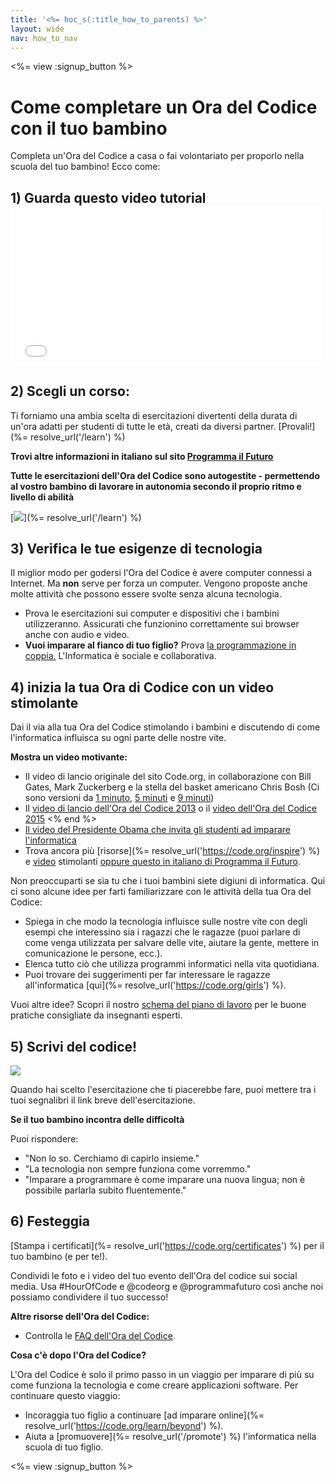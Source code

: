 ```yaml
---
title: '<%= hoc_s(:title_how_to_parents) %>'
layout: wide
nav: how_to_nav
---
```

<%= view :signup_button %>

# Come completare un Ora del Codice con il tuo bambino

Completa un'Ora del Codice a casa o fai volontariato per proporlo nella scuola del tuo bambino! Ecco come:

## 1) Guarda questo video tutorial <iframe width="500" height="255" src="//www.youtube.com/embed/SrnvvWDm73k" frameborder="0" allowfullscreen mark="crwd-mark"></iframe> 

## 2) Scegli un corso:

Ti forniamo una ambia scelta di esercitazioni divertenti della durata di un'ora adatti per studenti di tutte le età, creati da diversi partner. [Provali!](%= resolve_url('/learn') %)  
  
**Trovi altre informazioni in italiano sul sito <a href="https://www.programmailfuturo.it/come/ora-del-codice/introduzione" target="_blank">Programma il Futuro</a>**

**Tutte le esercitazioni dell'Ora del Codice sono autogestite - permettendo al vostro bambino di lavorare in autonomia secondo il proprio ritmo e livello di abilità**

[![](/images/fit-700/tutorials.png)](%= resolve_url('/learn') %)

## 3) Verifica le tue esigenze di tecnologia

Il miglior modo per godersi l'Ora del Codice è avere computer connessi a Internet. Ma **non** serve per forza un computer. Vengono proposte anche molte attività che possono essere svolte senza alcuna tecnologia.

- Prova le esercitazioni sui computer e dispositivi che i bambini utilizzeranno. Assicurati che funzionino correttamente sui browser anche con audio e video.
- **Vuoi imparare al fianco di tuo figlio?** Prova [la programmazione in coppia.](http://www.ncwit.org/resources/pair-programming-box-power-collaborative-learning) L'Informatica è sociale e collaborativa.

## 4) inizia la tua Ora di Codice con un video stimolante

Dai il via alla tua Ora del Codice stimolando i bambini e discutendo di come l'informatica influisca su ogni parte delle nostre vite.

**Mostra un video motivante:**

- Il video di lancio originale del sito Code.org, in collaborazione con Bill Gates, Mark Zuckerberg e la stella del basket americano Chris Bosh (Ci sono versioni da [1 minuto](https://www.youtube.com/watch?v=qYZF6oIZtfc), [5 minuti](https://www.youtube.com/watch?v=nKIu9yen5nc) e [9 minuti](https://www.youtube.com/watch?v=dU1xS07N-FA))
- Il [ video di lancio dell'Ora del Codice 2013](https://www.youtube.com/watch?v=FC5FbmsH4fw) o il [video dell'Ora del Codice 2015](https://www.youtube.com/watch?v=7L97YMYqLHc) <% end %>
- [Il video del Presidente Obama che invita gli studenti ad imparare l'informatica](https://www.youtube.com/watch?v=6XvmhE1J9PY)
- Trova ancora più [risorse](%= resolve_url('https://code.org/inspire') %) e [video](https://www.youtube.com/playlist?list=PLzdnOPI1iJNfpD8i4Sx7U0y2MccnrNZuP) stimolanti <a href="https://www.programmailfuturo.it/notizie/il-terzo-anno-del-progetto/marco-belinelli-con-programma-il-futuro" target="_blank">oppure questo in italiano di Programma il Futuro</a>.

Non preoccuparti se sia tu che i tuoi bambini siete digiuni di informatica. Qui ci sono alcune idee per farti familiarizzare con le attività della tua Ora del Codice:

- Spiega in che modo la tecnologia influisce sulle nostre vite con degli esempi che interessino sia i ragazzi che le ragazze (puoi parlare di come venga utilizzata per salvare delle vite, aiutare la gente, mettere in comunicazione le persone, ecc.).
- Elenca tutto ciò che utilizza programmi informatici nella vita quotidiana.
- Puoi trovare dei suggerimenti per far interessare le ragazze all'informatica [qui](%= resolve_url('https://code.org/girls') %).

Vuoi altre idee? Scopri il nostro [schema del piano di lavoro](/files/AfterschoolEducatorLessonPlanOutline.docx) per le buone pratiche consigliate da insegnanti esperti.

## 5) Scrivi del codice!

<img src="/images/fit-700/tutorial-short-link.png" />

Quando hai scelto l'esercitazione che ti piacerebbe fare, puoi mettere tra i tuoi segnalibri il link breve dell'esercitazione.

**Se il tuo bambino incontra delle difficoltà**

Puoi rispondere:

- "Non lo so. Cerchiamo di capirlo insieme."
- "La tecnologia non sempre funziona come vorremmo."
- "Imparare a programmare è come imparare una nuova lingua; non è possibile parlarla subito fluentemente."

## 6) Festeggia

[Stampa i certificati](%= resolve_url('https://code.org/certificates') %) per il tuo bambino (e per te!).

Condividi le foto e i video del tuo evento dell'Ora del codice sui social media. Usa #HourOfCode e @codeorg e @programmafuturo così anche noi possiamo condividere il tuo successo!

**Altre risorse dell'Ora del Codice:**

- Controlla le [FAQ dell'Ora del Codice](https://support.code.org/hc/en-us/categories/200147083-Hour-of-Code).

**Cosa c'è dopo l'Ora del Codice?**

L'Ora del Codice è solo il primo passo in un viaggio per imparare di più su come funziona la tecnologia e come creare applicazioni software. Per continuare questo viaggio:

- Incoraggia tuo figlio a continuare [ad imparare online](%= resolve_url('https://code.org/learn/beyond') %).
- Aiuta a [promuovere](%= resolve_url('/promote') %) l'informatica nella scuola di tuo figlio.

<%= view :signup_button %>